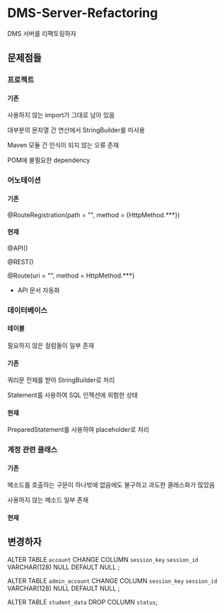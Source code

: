 # DMS-Server-Refactoring
DMS 서버를 리팩토링하자

## 문제점들
### 프로젝트
#### 기존
사용하지 않는 import가 그대로 남아 있음

대부분의 문자열 간 연산에서 StringBuilder를 미사용

Maven 모듈 간 인식이 되지 않는 오류 존재

POM에 불필요한 dependency

### 어노테이션
#### 기존
@RouteRegistration(path = "", method = {HttpMethod.***})
#### 현재
@API()

@REST()

@Route(uri = "", method = HttpMethod.***}
+ API 문서 자동화

### 데이터베이스
#### 테이블
필요하지 않은 컬럼들이 일부 존재
#### 기존
쿼리문 전체를 받아 StringBuilder로 처리

Statement를 사용하여 SQL 인젝션에 위험한 상태


#### 현재
PreparedStatement를 사용하여 placeholder로 처리

### 계정 관련 클래스
#### 기존
메소드를 호출하는 구문이 하나밖에 없음에도 불구하고 과도한 클래스화가 많았음

사용하지 않는 메소드 일부 존재
#### 현재


## 변경하자
ALTER TABLE `account` CHANGE COLUMN `session_key` `session_id` VARCHAR(128) NULL DEFAULT NULL ;

ALTER TABLE `admin_account` CHANGE COLUMN `session_key` `session_id` VARCHAR(128) NULL DEFAULT NULL ;

ALTER TABLE `student_data` DROP COLUMN `status`;

